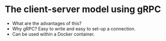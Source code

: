 # The client-server model using gRPC

 - What are the advantages of this?
 - Why gRPC? Easy to write and easy to set-up a connection.
 - Can be used within a Docker container.